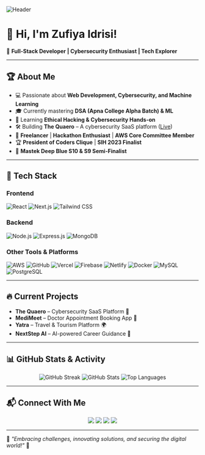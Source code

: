 ![Header](https://your-banner-image-url.com)

# 👋 Hi, I'm Zufiya Idrisi!

🚀 **Full-Stack Developer | Cybersecurity Enthusiast | Tech Explorer**

---

## 🏆 About Me
- 💻 Passionate about **Web Development, Cybersecurity, and Machine Learning**
- 🎓 Currently mastering **DSA (Apna College Alpha Batch) & ML**
- 🔐 Learning **Ethical Hacking & Cybersecurity Hands-on**
- 🛠️ Building **The Quaero** – A cybersecurity SaaS platform ([Live](https://thequaero.netlify.app/))
- 🎯 **Freelancer** | **Hackathon Enthusiast** | **AWS Core Committee Member**
- 🏆 **President of Coders Clique** | **SIH 2023 Finalist**
- 🏅 **Mastek Deep Blue S10 & S9 Semi-Finalist**

---

## 🚀 Tech Stack

### **Frontend**
![React](https://img.shields.io/badge/-React-61DAFB?logo=react&logoColor=white&style=for-the-badge)
![Next.js](https://img.shields.io/badge/-Next.js-000?logo=next.js&logoColor=white&style=for-the-badge)
![Tailwind CSS](https://img.shields.io/badge/-TailwindCSS-38B2AC?logo=tailwindcss&logoColor=white&style=for-the-badge)

### **Backend**
![Node.js](https://img.shields.io/badge/-Node.js-339933?logo=node.js&logoColor=white&style=for-the-badge)
![Express.js](https://img.shields.io/badge/-Express.js-000?logo=express&logoColor=white&style=for-the-badge)
![MongoDB](https://img.shields.io/badge/-MongoDB-47A248?logo=mongodb&logoColor=white&style=for-the-badge)

### **Other Tools & Platforms**
![AWS](https://img.shields.io/badge/-AWS-232F3E?logo=amazon-aws&logoColor=white&style=for-the-badge)
![GitHub](https://img.shields.io/badge/-GitHub-181717?logo=github&logoColor=white&style=for-the-badge)
![Vercel](https://img.shields.io/badge/-Vercel-000?logo=vercel&logoColor=white&style=for-the-badge)
![Firebase](https://img.shields.io/badge/-Firebase-FFCA28?logo=firebase&logoColor=black&style=for-the-badge)
![Netlify](https://img.shields.io/badge/-Netlify-00C7B7?logo=netlify&logoColor=white&style=for-the-badge)
![Docker](https://img.shields.io/badge/-Docker-2496ED?logo=docker&logoColor=white&style=for-the-badge)
![MySQL](https://img.shields.io/badge/-MySQL-4479A1?logo=mysql&logoColor=white&style=for-the-badge)
![PostgreSQL](https://img.shields.io/badge/-PostgreSQL-336791?logo=postgresql&logoColor=white&style=for-the-badge)

---

## 🔥 Current Projects
- **The Quaero** – Cybersecurity SaaS Platform 🔐
- **MediMeet** – Doctor Appointment Booking App 🏥
- **Yatra** – Travel & Tourism Platform 🌍
- **NextStep AI** – AI-powered Career Guidance 🚀

---

## 📊 GitHub Stats & Activity

<p align="center">
  <img src="https://github-readme-streak-stats.herokuapp.com/?user=Zufiya-Idrisi&theme=radical&hide_border=true" alt="GitHub Streak">
  <img src="https://github-readme-stats.vercel.app/api?username=Zufiya-Idrisi&show_icons=true&theme=radical&hide_border=true" alt="GitHub Stats">
  <img src="https://github-readme-stats.vercel.app/api/top-langs/?username=Zufiya-Idrisi&layout=compact&theme=radical&hide_border=true" alt="Top Languages">
</p>

---

## 📬 Connect With Me

<p align="center">
  <a href="https://www.linkedin.com/in/zufiya-idrisi"><img src="https://img.shields.io/badge/-LinkedIn-0A66C2?logo=linkedin&logoColor=white&style=for-the-badge"></a>
  <a href="https://thequaero.netlify.app/"><img src="https://img.shields.io/badge/-Portfolio-000?logo=vercel&logoColor=white&style=for-the-badge"></a>
  <a href="https://x.com/yourhandle"><img src="https://img.shields.io/badge/-X-000?logo=x&logoColor=white&style=for-the-badge"></a>
  <a href="mailto:zufiya.idrisi@example.com"><img src="https://img.shields.io/badge/-Email-D14836?logo=gmail&logoColor=white&style=for-the-badge"></a>
</p>

---

🌟 *"Embracing challenges, innovating solutions, and securing the digital world!"* 🚀
